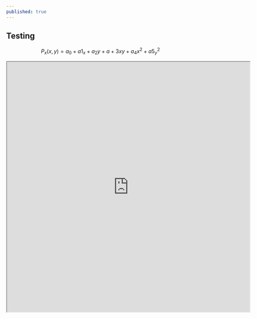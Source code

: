 ```yaml
---
published: true
---
```

## Testing

$$P_x(x,y) = a_0+a1_x+a_2y+a+3xy+a_4x^2+a5_y^2$$

<iframe src="https://www.openprocessing.org/sketch/646277/embed/" width="650" height="670"></iframe>
